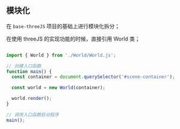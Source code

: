 ## 模块化

在 `base-threeJS` 项目的基础上进行模块化拆分；

在使用 threeJS 的实现功能的时候，直接引用 World 类；

```js

import { World } from './World/World.js';

// 创建入口函数
function main() {
  const container = document.querySelector('#scene-container');

  const world = new World(container);

  world.render();
}

// 调用入口函数启动程序
main();


```
